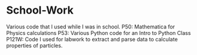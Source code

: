 # School-Work
Various code that I used while I was in school.
P50: Mathematica for Physics calculations
P53: Various Python code for an Intro to Python Class
P121W: Code I used for labwork to extract and parse data to calculate properties of particles.
